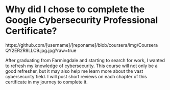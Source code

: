 <h1>Why did I chose to complete the <a hreff= "https://www.coursera.org/professional-certificates/google-cybersecurity"> Google Cybersecurity 
  Professional Certificate? </a></h1>
  https://github.com/[username]/[reponame]/blob/coursera/img/Coursera QY2ER2R8LLC9.jpg.jpg?raw=true
<p>After graduating from Farmingdale and starting to search for work, I wanted to refresh my knowledge of cybersecurity. 
  This course will not only be a good refresher, but it may also help me learn more about the vast cybersecurity field. 
  I will post short reviews on each chapter of this certificate in my journey to complete it.

</p>

